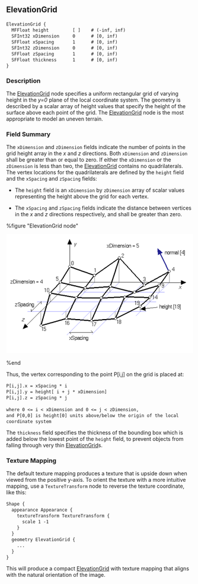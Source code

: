 ## ElevationGrid

```
ElevationGrid {
  MFFloat height         [ ]    # (-inf, inf)
  SFInt32 xDimension     0      # [0, inf)
  SFFloat xSpacing       1      # [0, inf)
  SFInt32 zDimension     0      # [0, inf)
  SFFloat zSpacing       1      # [0, inf)
  SFFloat thickness      1      # [0, inf)
}
```

### Description

The [ElevationGrid](#elevationgrid) node specifies a uniform rectangular grid of varying height in the *y=0* plane of the local coordinate system.
The geometry is described by a scalar array of height values that specify the height of the surface above each point of the grid.
The [ElevationGrid](#elevationgrid) node is the most appropriate to model an uneven terrain.

### Field Summary

The `xDimension` and `zDimension` fields indicate the number of points in the grid height array in the *x* and *z* directions.
Both `xDimension` and `zDimension` shall be greater than or equal to zero.
If either the `xDimension` or the `zDimension` is less than two, the [ElevationGrid](#elevationgrid) contains no quadrilaterals.
The vertex locations for the quadrilaterals are defined by the `height` field and the `xSpacing` and `zSpacing` fields:

- The `height` field is an `xDimension` by `zDimension` array of scalar values representing the height above the grid for each vertex.

- The `xSpacing` and `zSpacing` fields indicate the distance between vertices in the *x* and *z* directions respectively, and shall be greater than zero.

%figure "ElevationGrid node"

![elevation_grid.png](images/elevation_grid.png)

%end

Thus, the vertex corresponding to the point P[i,j] on the grid is placed at:

```
P[i,j].x = xSpacing * i
P[i,j].y = height[ i + j * xDimension]
P[i,j].z = zSpacing * j

where 0 <= i < xDimension and 0 <= j < zDimension,
and P[0,0] is height[0] units above/below the origin of the local
coordinate system
```

The `thickness` field specifies the thickness of the bounding box which is added below the lowest point of the `height` field, to prevent objects from falling through very thin [ElevationGrid](#elevationgrid)s.

### Texture Mapping

The default texture mapping produces a texture that is upside down when viewed from the positive y-axis.
To orient the texture with a more intuitive mapping, use a `TextureTransform` node to reverse the texture coordinate, like this:

```
Shape {
  appearance Appearance {
    textureTransform TextureTransform {
      scale 1 -1
    }
  }
  geometry ElevationGrid {
    ...
  }
}
```

This will produce a compact [ElevationGrid](#elevationgrid) with texture mapping that aligns with the natural orientation of the image.
